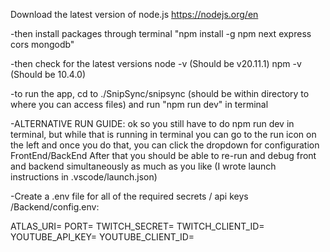 Download the latest version of node.js 
https://nodejs.org/en

-then install packages through terminal 
"npm install -g npm next express cors mongodb"

-then check for the latest versions
node -v (Should be v20.11.1)
npm -v (Should be 10.4.0)

-to run the app, cd to 
./SnipSync/snipsync (should be within directory to where you can access files)
and run "npm run dev" in terminal

-ALTERNATIVE RUN GUIDE:
ok so you still have to do npm run dev in terminal, but while that is running in terminal you can go to the run icon on the left
and once you do that, you can click the dropdown for configuration FrontEnd/BackEnd
After that you should be able to re-run and debug front and backend simultaneously as much as you like
(I wrote launch instructions in .vscode/launch.json)

-Create a .env file for all of the required secrets / api keys
/Backend/config.env:

ATLAS_URI=
PORT=
TWITCH_SECRET=
TWITCH_CLIENT_ID=
YOUTUBE_API_KEY=
YOUTUBE_CLIENT_ID=

